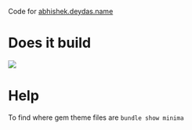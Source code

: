 Code for [abhishek.deydas.name](https://abhishek.deydas.name)

# Does it build
![](https://codebuild.ca-central-1.amazonaws.com/badges?uuid=eyJlbmNyeXB0ZWREYXRhIjoiT1NPTHRrUjBjbXBDakN3cWRvWjhMS3BIZ3NQckFLQnhhZkZCdzRiY2dJSWtFY0NycmtsRW1HRTB5SXIrcWl6MjBWYU45OFIyRi9sZnVqVG1GajEraHRBPSIsIml2UGFyYW1ldGVyU3BlYyI6ImYyVy9QdG03cDZCR2JnK1ciLCJtYXRlcmlhbFNldFNlcmlhbCI6MX0%3D&branch=master)

# Help

To find where gem theme files are `bundle show minima`